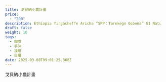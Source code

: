 ```yaml
---
title: 戈貝納小農計畫
price:
  - "200"
description: Ethiopia Yirgacheffe Aricha “SPP：Tarekegn Gobena” G1 Natural200
draft: false
weight: 10
tags:
  - 咖啡
  - 手沖
  - 淺培
  - 日曬
date: 2025-03-08T09:01:25.368Z
---
```

戈貝納小農計畫